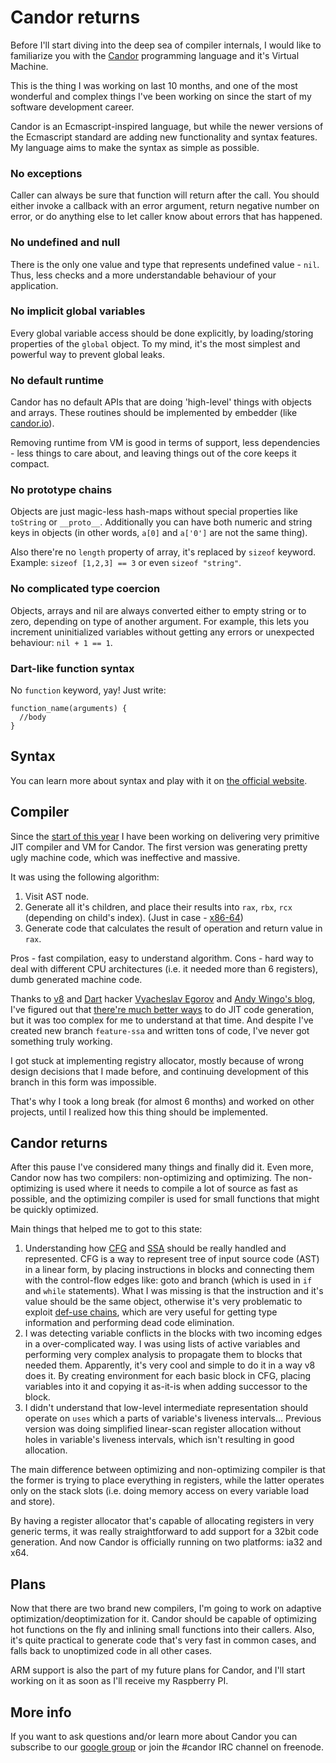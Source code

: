 # Candor returns

Before I'll start diving into the deep sea of compiler internals, I would like
to familiarize you with the [Candor][0] programming language and it's Virtual
Machine.

This is the thing I was working on last 10 months, and one of the most wonderful
and complex things I've been working on since the start of my software
development career.

Candor is an Ecmascript-inspired language, but while the newer versions of the
Ecmascript standard are adding new functionality and syntax features. My
language aims to make the syntax as simple as possible.

### No exceptions

Caller can always be sure that function will return after the call. You should
either invoke a callback with an error argument, return negative number on
error, or do anything else to let caller know about errors that has happened.

### No undefined and null

There is the only one value and type that represents undefined value - `nil`.
Thus, less checks and a more understandable behaviour of your application.

### No implicit global variables

Every global variable access should be done explicitly, by loading/storing
properties of the `global` object. To my mind, it's the most simplest and
powerful way to prevent global leaks.

### No default runtime

Candor has no default APIs that are doing 'high-level' things with objects and
arrays. These routines should be implemented by embedder (like [candor.io][1]).

Removing runtime from VM is good in terms of support, less dependencies - less
things to care about, and leaving things out of the core keeps it compact.

### No prototype chains

Objects are just magic-less hash-maps without special properties like
`toString` or `__proto__`. Additionally you can have both numeric and string
keys in objects (in other words, `a[0]` and `a['0']` are not the same thing).

Also there're no `length` property of array, it's replaced by `sizeof` keyword.
Example: `sizeof [1,2,3] == 3` or even `sizeof "string"`.

### No complicated type coercion

Objects, arrays and nil are always converted either to empty string or to zero,
depending on type of another argument. For example, this lets you increment
uninitialized variables without getting any errors or unexpected behaviour:
`nil + 1 == 1`.

### Dart-like function syntax

No `function` keyword, yay! Just write:

```
function_name(arguments) {
  //body
}
```

## Syntax

You can learn more about syntax and play with it on [the official website][9].

## Compiler

Since the [start of this year][2] I have been working on delivering very
primitive JIT compiler and VM for Candor. The first version was generating
pretty ugly machine code, which was ineffective and massive.

It was using the following algorithm:

1. Visit AST node.
2. Generate all it's children, and place their results into `rax`, `rbx`, `rcx`
   (depending on child's index). (Just in case - [x86-64][11])
3. Generate code that calculates the result of operation and return value in
   `rax`.

Pros - fast compilation, easy to understand algorithm. Cons - hard way to deal
with different CPU architectures (i.e. it needed more than 6 registers), dumb
generated machine code.

Thanks to [v8][3] and [Dart][13] hacker [Vyacheslav Egorov][5] and
[Andy Wingo's blog][4], I've figured out that [there're much better ways][6] to
do JIT code generation, but it was too complex for me to understand at that
time. And despite I've created new branch `feature-ssa` and written tons of
code, I've never got something truly working.

I got stuck at implementing registry allocator, mostly because of wrong design
decisions that I made before, and continuing development of this branch in this
form was impossible.

That's why I took a long break (for almost 6 months) and worked on other
projects, until I realized how this thing should be implemented.

## Candor returns

After this pause I've considered many things and finally did it. Even more,
Candor now has two compilers: non-optimizing and optimizing. The non-optimizing
is used where it needs to compile a lot of source as fast as possible, and the
optimizing compiler is used for small functions that might be quickly optimized.

Main things that helped me to got to this state:

1. Understanding how [CFG][7] and [SSA][8] should be really handled and
   represented. CFG is a way to represent tree of input source code (AST) in a
   linear form, by placing instructions in blocks and connecting them with the
   control-flow edges like: goto and branch (which is used in `if` and `while`
   statements). What I was missing is that the instruction and it's value should
   be the same object, otherwise it's very problematic to exploit
   [def-use chains][12], which are very useful for getting type information and
   performing dead code elimination.
2. I was detecting variable conflicts in the blocks with two incoming
   edges in a over-complicated way. I was using lists of active variables and
   performing very complex analysis to propagate them to blocks that needed
   them. Apparently, it's very cool and simple to do it in a way v8 does it. By
   creating environment for each basic block in CFG, placing variables into it
   and copying it as-it-is when adding successor to the block.
3. I didn't understand that low-level intermediate representation should
   operate on `uses` which a parts of variable's liveness intervals... Previous
   version was doing simplified linear-scan register allocation without holes in
   variable's liveness intervals, which isn't resulting in good allocation.

The main difference between optimizing and non-optimizing compiler is that the
former is trying to place everything in registers, while the latter operates
only on the stack slots (i.e. doing memory access on every variable load and
store).

By having a register allocator that's capable of allocating registers in very
generic terms, it was really straightforward to add support for a 32bit code
generation. And now Candor is officially running on two platforms: ia32 and x64.

## Plans

Now that there are two brand new compilers, I'm going to work on adaptive
optimization/deoptimization for it. Candor should be capable of optimizing
hot functions on the fly and inlining small functions into their callers. Also,
it's quite practical to generate code that's very fast in common cases, and
falls back to unoptimized code in all other cases.

ARM support is also the part of my future plans for Candor, and I'll start 
working on it as soon as I'll receive my Raspberry PI.

## More info

If you want to ask questions and/or learn more about Candor you can subscribe to
our [google group][10] or join the #candor IRC channel on freenode.

[0]: https://github.com/indutny/candor
[1]: https://github.com/indutny/candor.io
[2]: https://github.com/indutny/candor/commit/f3b1ebf3a839e32fcafa14b21af3
[3]: https://code.google.com/p/v8/
[4]: http://wingolog.org/
[5]: http://mrale.ph/
[6]: https://github.com/indutny/candor/wiki/Compiler-papers
[7]: http://en.wikipedia.org/wiki/Control_flow_graph
[8]: http://en.wikipedia.org/wiki/Static_single_assignment_form
[9]: http://candor-lang.org/
[10]: https://groups.google.com/forum/?fromgroups&hl=en#!forum/candorlang
[11]: http://en.wikipedia.org/wiki/X86-64
[12]: http://en.wikipedia.org/wiki/Use-define_chain
[13]: http://www.dartlang.org/
